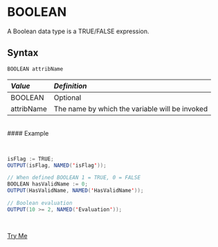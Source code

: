# BOOLEAN

A Boolean data type is a TRUE/FALSE expression.

## Syntax

```java
BOOLEAN attribName
```
|*Value*|*Definition*|
|:------|:---------|
BOOLEAN | Optional
attribName | The name by which the variable will be invoked

<br>
#### Example

<br>
<pre id = 'BoolExp_1'>

```java
isFlag := TRUE;
OUTPUT(isFlag, NAMED('isFlag'));

// When defined BOOLEAN 1 = TRUE, 0 = FALSE
BOOLEAN hasValidName := 0;
OUTPUT(HasValidName, NAMED('HasValidName'));

// Boolean evaluation
OUTPUT(10 >= 2, NAMED('Evaluation'));
```
</pre>
<a class="trybutton" href="javascript:OpenECLEditor(['BoolExp_1'])"> Try Me </a>

